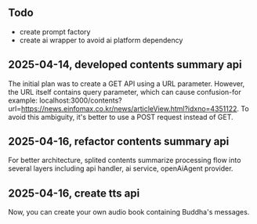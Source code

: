 ## Todo

- create prompt factory
- create ai wrapper to avoid ai platform dependency

## 2025-04-14, developed contents summary api

The initial plan was to create a GET API using a URL parameter. However, the URL itself contains query parameter, which can cause confusion-for example: localhost:3000/contents?url=https://news.einfomax.co.kr/news/articleView.html?idxno=4351122. To avoid this ambiguity, it's better to use a POST request instead of GET.

## 2025-04-16, refactor contents summary api

For better architecture, splited contents summarize processing flow into several layers including api handler, ai service, openAiAgent provider.

## 2025-04-16, create tts api

Now, you can create your own audio book containing Buddha's messages.

